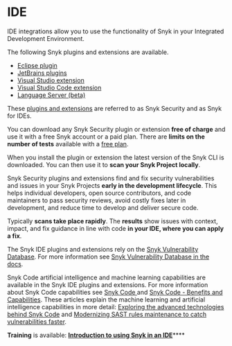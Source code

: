 # IDE

IDE integrations allow you to use the functionality of Snyk in your Integrated Development Environment.

The following Snyk plugins and extensions are available.

* [Eclipse plugin](eclipse-plugin/)
* [JetBrains plugins](jetbrains-plugins/)
* [Visual Studio extension](visual-studio-extension/)
* [Visual Studio Code extension](visual-studio-code-extension/)
* [Language Server (beta)](language-server.md)

These [plugins and extensions](https://snyk.io/ide-plugins/) are referred to as Snyk Security and as Snyk for IDEs.

You can download any Snyk Security plugin or extension **free of charge** and use it with a free Snyk account or a paid plan. There are **limits on the number of tests** available with a [free plan](https://snyk.io/plans/).

When you install the plugin or extension the latest version of the Snyk CLI is downloaded. You can then use it to **scan your Snyk Project locally**.

Snyk Security plugins and extensions find and fix security vulnerabilities and issues in your Snyk Projects **early in the development lifecycle**. This helps individual developers, open source contributors, and code maintainers to pass security reviews, avoid costly fixes later in development, and reduce time to develop and deliver secure code.

Typically **scans take place rapidly**. The **results** show issues with context, impact, and fix guidance in line with code **in your IDE, where you can apply a fix**.

The Snyk IDE plugins and extensions rely on the [Snyk Vulnerability Database](https://security.snyk.io/). For more information see [Snyk Vulnerability Database in the docs](https://docs.snyk.io/introducing-snyk/snyks-core-concepts/getting-started-snyk-intel-vuln-db-access?q=snyk+vulnerability+database).

Snyk Code artificial intelligence and machine learning capabilities are available in the Snyk IDE plugins and extensions. For more information about Snyk Code capabilities see [Snyk Code ](../scan-with-snyk/scan-application-code/snyk-code/)and [Snyk Code - Benefits and Capabilities](../scan-with-snyk/scan-application-code/snyk-code/introducing-snyk-code/use-cases.md). These articles explain the machine learning and artificial intelligence capabilities in more detail: [Exploring the advanced technologies behind Snyk Code](https://snyk.io/blog/advanced-technologies-behind-snyk-code/) and [Modernizing SAST rules maintenance to catch vulnerabilities faster](https://snyk.io/blog/modernizing-sast-rules-maintenance-catch-vulnerabilities-faster/).

**Training** is available: [**Introduction to using Snyk in an IDE**](https://training.snyk.io/courses/introduction-to-using-snyk-in-an-ide)\*\*\*\*
